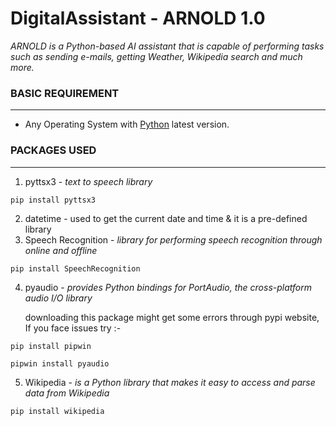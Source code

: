 # DigitalAssistant - ARNOLD 1.0
*ARNOLD is a Python-based AI assistant that is capable of performing tasks such as sending e-mails, getting Weather, Wikipedia search and much more.*
### BASIC REQUIREMENT
---
  - Any Operating System with [Python](https://www.python.org/downloads/) latest version.
 ### PACKAGES USED
---
1. pyttsx3 - *text to speech library*
```
pip install pyttsx3
``` 
2. datetime - used to get the current date and time & it is a pre-defined library
3. Speech Recognition - *library for performing speech recognition through online and offline*
```
pip install SpeechRecognition
``` 
4. pyaudio - *provides Python bindings for PortAudio, the cross-platform audio I/O library*
  
      downloading this package might get some errors through pypi website, If you face issues try :-
```
pip install pipwin
```
```
pipwin install pyaudio
```
5. Wikipedia - *is a Python library that makes it easy to access and parse data from Wikipedia*
```
pip install wikipedia
```



